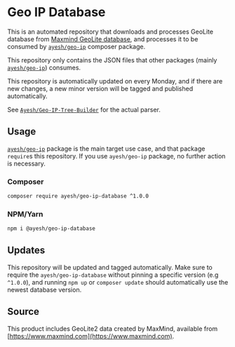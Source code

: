 # Geo IP Database

This is an automated repository that downloads and processes GeoLite database from [Maxmind GeoLite database](#source), and processes it to be consumed by [`ayesh/geo-ip`](https://github.com/Ayesh/Geo-IP) composer package. 


This repository only contains the JSON files that other packages (mainly [`ayesh/geo-ip`](https://github.com/Ayesh/Geo-IP)) consumes. 

This repository is automatically updated on every Monday, and if there are new changes, a new minor version will be tagged and published automatically. 

See [`Ayesh/Geo-IP-Tree-Builder`](https://github.com/Ayesh/Geo-IP-Tree-Builder) for the actual parser.

## Usage

[`ayesh/geo-ip`](https://github.com/Ayesh/Geo-IP) package is the main target use case, and that package `require`s this repository. If you use `ayesh/geo-ip` package, no further action is necessary.

### Composer

```bash
composer require ayesh/geo-ip-database ^1.0.0
```

### NPM/Yarn

```bash
npm i @ayesh/geo-ip-database
```

## Updates

This repository will be updated and tagged automatically. Make sure to require the `ayesh/geo-ip-database` without pinning a specific version (e.g `^1.0.0`), and running `npm up` or `composer update` should automatically use the newest database version.


## Source

This product includes GeoLite2 data created by MaxMind, available from [https://www.maxmind.com](https://www.maxmind.com).
